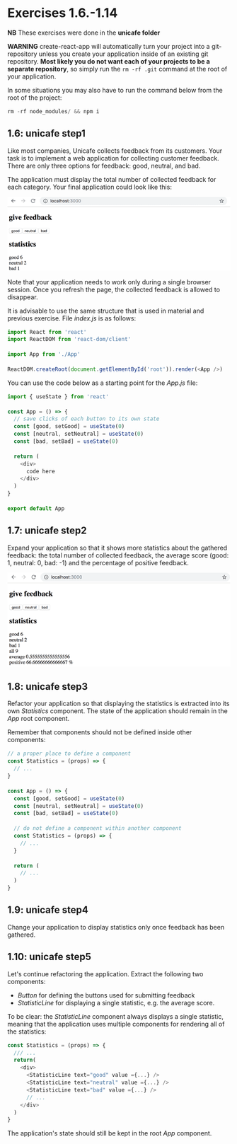 # Exercises 1.6.-1.14

**NB** These exercises were done in the **unicafe folder**

**WARNING** create-react-app will automatically turn your project into a git-repository unless you create your application inside of an existing git repository. **Most likely you do not want each of your projects to be a separate repository**, so simply run the `rm -rf .git` command at the root of your application.

In some situations you may also have to run the command below from the root of the project:

```js
rm -rf node_modules/ && npm i
```

## 1.6: unicafe step1

Like most companies, Unicafe collects feedback from its customers. Your task is to implement a web application for collecting customer feedback. There are only three options for feedback: good, neutral, and bad.

The application must display the total number of collected feedback for each category. Your final application could look like this:

![Unicafe step1](images/p1d-unicafe_step1.png)

Note that your application needs to work only during a single browser session. Once you refresh the page, the collected feedback is allowed to disappear.

It is advisable to use the same structure that is used in material and previous exercise. File _index.js_ is as follows:

```js
import React from 'react'
import ReactDOM from 'react-dom/client'

import App from './App'

ReactDOM.createRoot(document.getElementById('root')).render(<App />)
```

You can use the code below as a starting point for the _App.js_ file:

```js
import { useState } from 'react'

const App = () => {
  // save clicks of each button to its own state
  const [good, setGood] = useState(0)
  const [neutral, setNeutral] = useState(0)
  const [bad, setBad] = useState(0)

  return (
    <div>
      code here
    </div>
  )
}

export default App
```

## 1.7: unicafe step2

Expand your application so that it shows more statistics about the gathered feedback: the total number of collected feedback, the average score (good: 1, neutral: 0, bad: -1) and the percentage of positive feedback.

![unicafe step2](images/p1d-unicafe_step2.png)

## 1.8: unicafe step3

Refactor your application so that displaying the statistics is extracted into its own _Statistics_ component. The state of the application should remain in the _App_ root component.

Remember that components should not be defined inside other components:

```js
// a proper place to define a component
const Statistics = (props) => {
  // ...
}

const App = () => {
  const [good, setGood] = useState(0)
  const [neutral, setNeutral] = useState(0)
  const [bad, setBad] = useState(0)

  // do not define a component within another component
  const Statistics = (props) => {
    // ...
  }

  return (
    // ...
  )
}
```

## 1.9: unicafe step4

Change your application to display statistics only once feedback has been gathered.

## 1.10: unicafe step5

Let's continue refactoring the application. Extract the following two components:

- _Button_ for defining the buttons used for submitting feedback
- _StatisticLine_ for displaying a single statistic, e.g. the average score.

To be clear: the _StatisticLine_ component always displays a single statistic, meaning that the application uses multiple components for rendering all of the statistics:

```js
const Statistics = (props) => {
  /// ...
  return(
    <div>
      <StatisticLine text="good" value ={...} />
      <StatisticLine text="neutral" value ={...} />
      <StatisticLine text="bad" value ={...} />
      // ...
    </div>
  )
}
```

The application's state should still be kept in the root _App_ component.